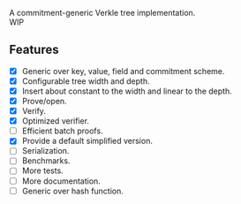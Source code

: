 A commitment-generic Verkle tree implementation.  
WIP

## Features
- [x] Generic over key, value, field and commitment scheme.
- [x] Configurable tree width and depth.
- [x] Insert about constant to the width and linear to the depth.
- [x] Prove/open.
- [x] Verify.
- [x] Optimized verifier.
- [ ] Efficient batch proofs.
- [x] Provide a default simplified version.  
- [ ] Serialization.
- [ ] Benchmarks.
- [ ] More tests.
- [ ] More documentation.
- [ ] Generic over hash function.